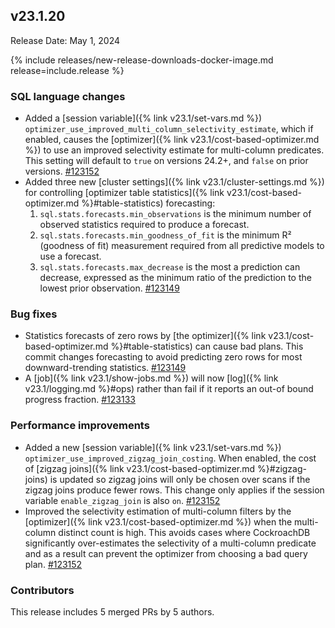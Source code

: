 ## v23.1.20

Release Date: May 1, 2024

{% include releases/new-release-downloads-docker-image.md release=include.release %}

<h3 id="v23-1-20-sql-language-changes">SQL language changes</h3>

- Added a [session variable]({% link v23.1/set-vars.md %}) `optimizer_use_improved_multi_column_selectivity_estimate`, which if enabled, causes the [optimizer]({% link v23.1/cost-based-optimizer.md %}) to use an improved selectivity estimate for multi-column predicates. This setting will default to `true` on versions 24.2+, and `false` on prior versions. [#123152][#123152]
- Added three new [cluster settings]({% link v23.1/cluster-settings.md %}) for controlling [optimizer table statistics]({% link v23.1/cost-based-optimizer.md %}#table-statistics) forecasting:
    1. `sql.stats.forecasts.min_observations` is the minimum number of observed statistics required to produce a forecast.
    1. `sql.stats.forecasts.min_goodness_of_fit` is the minimum R² (goodness of fit) measurement required from all predictive models to use a forecast.
    1. `sql.stats.forecasts.max_decrease` is the most a prediction can decrease, expressed as the minimum ratio of the prediction to the lowest prior observation. [#123149][#123149]

<h3 id="v23-1-20-bug-fixes">Bug fixes</h3>

- Statistics forecasts of zero rows by [the optimizer]({% link v23.1/cost-based-optimizer.md %}#table-statistics) can cause bad plans. This commit changes forecasting to avoid predicting zero rows for most downward-trending statistics. [#123149][#123149]
- A [job]({% link v23.1/show-jobs.md %}) will now [log]({% link v23.1/logging.md %}#ops) rather than fail if it reports an out-of bound progress fraction. [#123133][#123133]

<h3 id="v23-1-20-performance-improvements">Performance improvements</h3>

- Added a new [session variable]({% link v23.1/set-vars.md %}) `optimizer_use_improved_zigzag_join_costing`. When enabled, the cost of [zigzag joins]({% link v23.1/cost-based-optimizer.md %}#zigzag-joins) is updated so zigzag joins will only be chosen over scans if the zigzag joins produce fewer rows. This change only applies if the session variable `enable_zigzag_join` is also `on`. [#123152][#123152]
- Improved the selectivity estimation of multi-column filters by the [optimizer]({% link v23.1/cost-based-optimizer.md %}) when the multi-column distinct count is high. This avoids cases where CockroachDB significantly over-estimates the selectivity of a multi-column predicate and as a result can prevent the optimizer from choosing a bad query plan. [#123152][#123152]

<div class="release-note-contributors" markdown="1">

<h3 id="v23-1-20-contributors">Contributors</h3>

This release includes 5 merged PRs by 5 authors.

</div>

[#123133]: https://github.com/cockroachdb/cockroach/pull/123133
[#123149]: https://github.com/cockroachdb/cockroach/pull/123149
[#123152]: https://github.com/cockroachdb/cockroach/pull/123152
